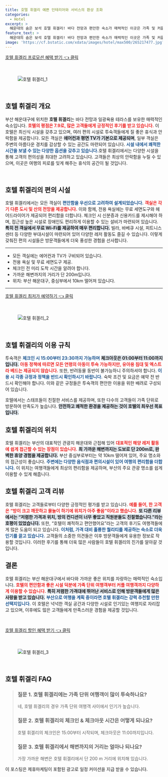 ```yaml
---
title: 호텔 휘겔리 예쁜 인테리어와 서비스의 환상 조화
categories:
  - Hotel
excerpt: >
  해운대의 숨은 보석 호텔 휘겔리! 바다 전망과 편안한 숙소가 매력적인 이곳은 가족 및 커플 여행객에게 최적입니다. 8.0 이상의 평점을 자랑하는 우수한 시설과 친절한 서비스로 특별한 추억을 만들어보세요!
feature_text: >
  해운대의 숨은 보석 호텔 휘겔리! 바다 전망과 편안한 숙소가 매력적인 이곳은 가족 및 커플 여행객에게 최적입니다. 8.0 이상의 평점을 자랑하는 우수한 시설과 친절한 서비스로 특별한 추억을 만들어보세요!
image: 'https://cf.bstatic.com/xdata/images/hotel/max500/265217477.jpg?k=9c3d4017094222624092cea62e2a521b160174e6d8c339ed47eac9616b0e2124&o=&hp=1'
---
```


<p><a class="modoo-button" href="https://tinyurl.com/2asc2aoe" rel="nofollow noopener">호텔 휘겔리 프로모션 혜택 받기 👈 클릭</a></p><br/>
<figure class="image"><img alt="호텔 휘겔리_1" src="https://cf.bstatic.com/xdata/images/hotel/max1024x768/268609556.jpg?k=61c336bdc776b7fdac48a8d4a1f91f3f33d283bd688057a3baed9b9d1690c7e4&amp;o=&amp;hp=1"/></figure><br/>

<h2 data-ke-size="size26" id="호텔_휘겔리_개요">호텔 휘겔리 개요</h2>
<p data-ke-size="size16">부산 해운대구에 위치한 <b>호텔 휘겔리</b>는 바다 전망과 일광욕용 테라스를 보유한 매력적인 숙소입니다. <b><span style="color: #ee2323;">호텔의 평점은 7.9로, 많은 고객들에게 긍정적인 후기를 받고 있습니다.</span></b> 이 호텔은 최신식 시설을 갖추고 있으며, 여러 편의 시설로 투숙객들에게 질 좋은 휴식과 안락함을 제공합니다. 모든 객실은 <b><span style="background-color: #21538527;">에어컨과 평면 TV가 기본으로 제공되며</span></b>, 일부 객실은 주변의 아름다운 경치를 감상할 수 있는 공간도 마련되어 있습니다. <b><span style="color: #1a5490;">시설 내에서 쾌적한 시간을 보낼 수 있는 다양한 옵션을 갖추고 있습니다.</span></b>호텔 휘겔리에서는 다양한 시설을 통해 고객의 편의성을 최대한 고려하고 있습니다. 고객들은 최상의 안락함을 누릴 수 있으며, 이곳은 여행의 피로를 잊게 해주는 휴식의 공간이 될 것입니다.</p>
<p data-ke-size="size16"> </p>
<h2 data-ke-size="size23" id="호텔_휘겔리_편의시설">호텔 휘겔리의 편의 시설</h2>
<p data-ke-size="size16">호텔 휘겔리에서는 모든 객실이 <b><span style="color: #1a5490;">편안함을 우선으로 고려하여 설계되었습니다.</span></b> <b><span style="color: #ee2323;">객실은 각기 다른 도시 및 산의 전망을 제공합니다.</span></b> 이와 함께, 전용 욕실에는 무료 세면도구와 헤어드라이어가 제공되어 편리함을 더합니다. 체크인 시 신분증과 신용카드를 제시해야 하며, 접근성 높은 시설로 장애인도 편리하게 이용할 수 있는 설비가 마련되어 있습니다. <b><span style="background-color: #21538527;">특히 전 객실에서 무료 Wi-Fi를 제공하여 매우 편리합니다.</span></b> 빌라, 바베큐 시설, 피트니스 센터 등 다양한 부대시설이 마련되어 있어 다양한 레저 활동도 즐길 수 있습니다. 이렇게 갖춰진 편의 시설들은 방문객들에게 더욱 풍성한 경험을 선사합니다.</p>
<hr contenteditable="false" data-ke-style="style5" data-ke-type="horizontalRule"/>
<ul data-ke-list-type="disc" style="list-style-type: disc;">
<li>모든 객실에는 에어컨과 TV가 구비되어 있습니다.</li>
<li>전용 욕실 및 무료 세면도구 제공.</li>
<li>체크인 전 미리 도착 시간을 알려야 합니다.</li>
<li>가까운 해변까지의 거리가 단 200m입니다.</li>
<li>위치: 부산 해운대구, 중심부에서 10km 떨어져 있습니다.</li>
</ul>
<hr contenteditable="false" data-ke-style="style5" data-ke-type="horizontalRule"/>
<p><a class="modoo-button" href="https://tinyurl.com/2asc2aoe" rel="nofollow noopener">호텔 휘겔리 최저가 예약하기 👈 클릭</a></p><br/>
<figure class="image"><img alt="호텔 휘겔리_2" src="https://cf.bstatic.com/xdata/images/hotel/max500/265217477.jpg?k=9c3d4017094222624092cea62e2a521b160174e6d8c339ed47eac9616b0e2124&amp;o=&amp;hp=1"/></figure><br/>
<h2 data-ke-size="size23" id="호텔_휘겔리_이용규칙">호텔 휘겔리의 이용 규칙</h2>
<p data-ke-size="size16">투숙객은 <b><span style="color: #1a5490;">체크인 시 15:00부터 23:30까지 가능하며</span></b> <b><span style="background-color: #21538527;">체크아웃은 01:00부터 11:00까지입니다.</span></b> <b><span style="color: #ee2323;">아동 정책에 따르면 모든 연령의 아동이 투숙 가능하지만, 유아용 침대 및 엑스트라 베드는 제공되지 않습니다.</span></b> 또한, 반려동물 동반이 불가능하니 주의하셔야 합니다. <b><span style="color: #1a5490;">이용 시 각종 규정과 정책을 반드시 확인하시기 바랍니다.</span></b> 숙박 조건 및 요금은 예약 전 반드시 확인해야 합니다. 이와 같은 규정들은 투숙객의 편안한 이용을 위한 배려로 구성되어 있습니다.</p>
<p data-ke-size="size16">호텔에서는 스태프들이 친절한 서비스를 제공하며, 또한 다수의 고객들이 가족 단위로 방문하여 만족도가 높습니다. <b><span style="background-color: #21538527;">안전하고 쾌적한 환경을 제공하는 것이 호텔의 최우선 목표입니다.</span></b></p>
<h2 data-ke-size="size23" id="호텔_휘겔리_위치">호텔 휘겔리의 위치</h2>
<p data-ke-size="size16">호텔 휘겔리는 부산의 대표적인 관광지 해운대와 근접해 있어 <b><span style="color: #ee2323;">대표적인 해양 레저 활동에 쉽게 접근할 수 있는 장점이 있습니다.</span></b> <b><span style="background-color: #21538527;">최 가까운 해변까지는 도보로 단 200m로, 완벽한 휴양 경험을 제공합니다.</span></b> 부산 중심부로부터는 약 10km 떨어져 있어, 주요 명소와의 접근성이 좋습니다. <b><span style="color: #1a5490;">주변에는 다양한 음식점과 편의시설이 있어 여행의 편리함을 더합니다.</span></b> 이 위치는 여행객들에게 최상의 편리함을 제공하며, 부산의 주요 관광 명소를 쉽게 이용할 수 있게 해줍니다.</p>
<h2 data-ke-size="size26" id="고객_리뷰">호텔 휘겔리 고객 리뷰</h2>
<p data-ke-size="size16">호텔 휘겔리는 고객들로부터 다양한 긍정적인 평가를 받고 있습니다. <b><span style="color: #ee2323;">예를 들어, 한 고객은 “방이 크고 깨끗하고 물놀이 하기에 위치가 아주 좋음”이라고 했습니다.</span></b> <b><span style="background-color: #21538527;">또 다른 리뷰에서는 “저렴한 가격과 위치, 방의 컨디션이 너무 좋았고 직원분들도 친절했습니다.”라는 호평이 있었습니다.</span></b> 또한, “호텔이 쾌적하고 편안했어요”라는 고객의 후기도 여행객들에게 많은 도움이 되고 있습니다. <b><span style="color: #1a5490;">이처럼, 가격 대비 훌륭한 퀄리티를 제공하는 숙소로 더욱 인기를 끌고 있습니다.</span></b> 고객들의 소중한 의견들은 이후 방문객들에게 유용한 정보로 작용할 것입니다. 이러한 후기를 통해 더욱 많은 사람들이 호텔 휘겔리의 진가를 알아갈 것입니다.</p>
<h2 data-ke-size="size23" id="호텔_휘겔리_결론">결론</h2>
<p data-ke-size="size16">호텔 휘겔리는 부산 해운대구에서 바다와 가까운 좋은 위치를 자랑하는 매력적인 숙소입니다. <b><span style="color: #ee2323;">호텔의 편안함과 좋은 시설 덕분에 가족 단위 여행객부터 커플 여행객까지 다양하게 이용할 수 있습니다.</span></b> <b><span style="background-color: #21538527;">특히 저렴한 가격대에 뛰어난 서비스로 인해 방문객들에게 많은 사랑을 받고 있습니다.</span></b> <b><span style="color: #1a5490;">부산으로 여행을 계획 중이라면 호텔 휘겔리는 강력 추천할 만한 선택지입니다.</span></b> 이 호텔은 넉넉한 객실 공간과 다양한 시설로 인기있는 여행지로 자리잡고 있으며, 이후에도 많은 고객들에게 만족스러운 경험을 제공할 것입니다.</p>
<p data-ke-size="size16"> </p>

<p><a class="modoo-button" href="https://tinyurl.com/2asc2aoe" rel="nofollow noopener">호텔 휘겔리 할인 혜택 받기 👈 클릭</a></p><br>

<figure class="image"><img src="https://cf.bstatic.com/xdata/images/hotel/max500/265218522.jpg?k=1426ce16658303eb97bb9de6debd3560836073db4dd2e493903b59d039fe961d&o=&hp=1" alt="호텔 휘겔리_3"></figure><br>
<h2 id="호텔 휘겔리_FAQ">호텔 휘겔리 FAQ</h2>
<div itemscope="" itemtype="https://schema.org/FAQPage"> 
<blockquote> 
<div itemscope="" itemprop="mainEntity" itemtype="https://schema.org/Question"> 
<h3 id="질문_1" itemprop="name">질문 1. 호텔 휘겔리에는 가족 단위 여행객이 많이 투숙하나요?</h3> 
<div itemscope="" itemprop="acceptedAnswer" itemtype="https://schema.org/Answer"> 
<span itemprop="text"> 
<p>네, 호텔 휘겔리의 경우 가족 단위 여행객 사이에서 인기가 높습니다.</p> 
</span> 
</div> 
</div> 
<div itemscope="" itemprop="mainEntity" itemtype="https://schema.org/Question"> 
<h3 id="질문_2" itemprop="name">질문 2. 호텔 휘겔리의 체크인 & 체크아웃 시간은 어떻게 되나요?</h3> 
<div itemscope="" itemprop="acceptedAnswer" itemtype="https://schema.org/Answer"> 
<span itemprop="text"> 
<p>호텔 휘겔리의 체크인은 15:00부터 시작되며, 체크아웃은 11:00까지입니다.</p> 
</span> 
</div> 
</div> 
<div itemscope="" itemprop="mainEntity" itemtype="https://schema.org/Question"> 
<h3 id="질문_3" itemprop="name">질문 3. 호텔 휘겔리에서 해변까지의 거리는 얼마나 되나요?</h3> 
<div itemscope="" itemprop="acceptedAnswer" itemtype="https://schema.org/Answer"> 
<span itemprop="text"> 
<p>가장 가까운 해변은 호텔 휘겔리에서 단 200 m 거리에 위치해 있습니다.</p> 
</span> 
</div> 
</div> 
</blockquote> 
</div><p>이 포스팅은 제휴마케팅이 포함된 광고로 일정 커미션을 지급 받을 수 있습니다.</p>

